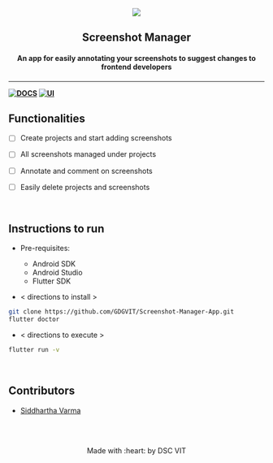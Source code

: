 <p align="center">
	<img src="https://user-images.githubusercontent.com/30529572/72455010-fb38d400-37e7-11ea-9c1e-8cdeb5f5906e.png" />
	<h2 align="center">Screenshot Manager</h2>
	<h4 align="center">An app for easily annotating your screenshots to suggest changes to frontend developers<h4>
</p>

---
[![DOCS](https://img.shields.io/badge/Documentation-see%20docs-green?style=flat-square&logo=appveyor)](INSERT_LINK_FOR_DOCS_HERE) 
  [![UI ](https://img.shields.io/badge/User%20Interface-Link%20to%20UI-orange?style=flat-square&logo=appveyor)](INSERT_UI_LINK_HERE)


## Functionalities
- [ ]  Create projects and start adding screenshots
- [ ]  All screenshots managed under projects
- [ ]  Annotate and comment on screenshots
- [ ]  Easily delete projects and screenshots


<br>


## Instructions to run

* Pre-requisites:
	- Android SDK
	- Android Studio
	- Flutter SDK

* < directions to install > 
```bash
git clone https://github.com/GDGVIT/Screenshot-Manager-App.git
flutter doctor
```

* < directions to execute >

```bash
flutter run -v
```

<br>

## Contributors

* [Siddhartha Varma](https://github.com/BRO3886)



<br>
<br>

<p align="center">
	Made with :heart: by DSC VIT
</p>

